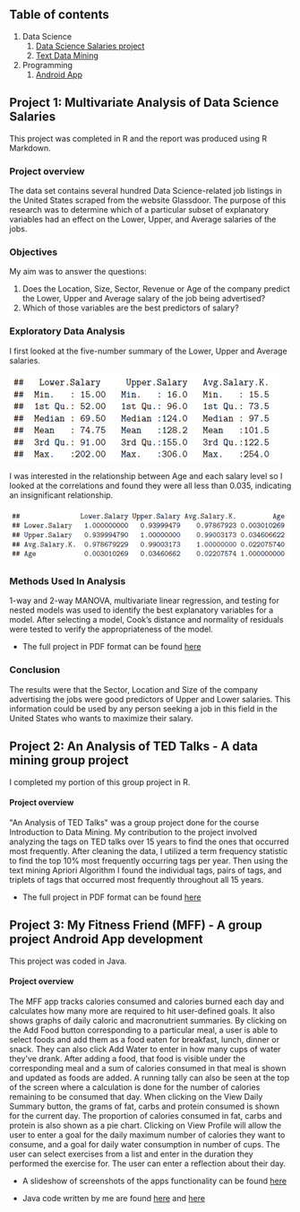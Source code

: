 ## Table of contents
1. Data Science
    1. [Data Science Salaries project](#project1)
    2. [Text Data Mining](#project2)
2. Programming
    1. [Android App](#project3)

## Project 1: Multivariate Analysis of Data Science Salaries <a name="project1"></a>
This project was completed in R and the report was produced using R Markdown.

### Project overview
The data set contains several hundred Data Science-related job listings in the United States scraped from the website Glassdoor. The purpose of this research was to determine which of a particular subset of explanatory variables had an effect on the Lower, Upper, and Average salaries of the jobs.

### Objectives
My aim was to answer the questions: 
1. Does the Location, Size, Sector, Revenue or Age of the company predict the Lower, Upper and Average salary of the job being advertised? 
2. Which of those variables are the best predictors of salary?

### Exploratory Data Analysis
I first looked at the five-number summary of the Lower, Upper and Average salaries.

   ![](/images/five_num_summary.png)
    
I was interested in the relationship between Age and each salary level so I looked at the correlations and found they were all less than 0.035, indicating an insignificant relationship.

   ![](/images/age_corr.png)

### Methods Used In Analysis
1-way and 2-way MANOVA, multivariate linear regression, and testing for nested models was used to identify the best explanatory variables for a model. After selecting a model, Cook’s distance and normality of residuals were tested to verify the appropriateness of the model.

* The full project in PDF format can be found [here](https://drive.google.com/file/d/1MU2WsG_zJHyf-Zyx4M4JnaMYkhg1RaMV/view?usp=sharing)

### Conclusion
The results were that the Sector, Location and Size of the company advertising the jobs were good predictors of Upper and Lower salaries. This information could be used by any person seeking a job in this field in the United States who wants to maximize their salary.


## Project 2: An Analysis of TED Talks - A data mining group project <a name="project2"></a>
I completed my portion of this group project in R.
#### Project overview
"An Analysis of TED Talks" was a group project done for the course Introduction to Data Mining. My contribution to the project involved analyzing the tags on TED talks over 15 years to find the ones that occurred most frequently. After cleaning the data, I utilized a term frequency statistic to find the top 10% most frequently occurring tags per year. Then using the text mining Apriori Algorithm I found the individual tags, pairs of tags, and triplets of tags that occurred most frequently throughout all 15 years.

* The full project in PDF format can be found [here](https://drive.google.com/file/d/1vzVzmsnDbTi1Ui9a2HhYrW5t8w63TjhZ/view?usp=sharing)


## Project 3: My Fitness Friend (MFF) - A group project Android App development <a name="project3"></a>
This project was coded in Java.
#### Project overview
The MFF app tracks calories consumed and calories burned each day and calculates how many more are required to hit user-defined goals. It also shows graphs of daily caloric and macronutrient summaries. By clicking on the Add Food button corresponding to a particular meal, a user is able to select foods and add them as a food eaten for breakfast, lunch, dinner or snack. They can also click Add Water to enter in how many cups of water they've drank. After adding a food, that food is visible under the corresponding meal and a sum of calories consumed in that meal is shown and updated as foods are added. A running tally can also be seen at the top of the screen where a calculation is done for the number of calories remaining to be consumed that day. When clicking on the View Daily Summary button, the grams of fat, carbs and protein consumed is shown for the current day. The proportion of calories consumed in fat, carbs and protein is also shown as a pie chart. Clicking on View Profile will allow the user to enter a goal for the daily maximum number of calories they want to consume, and a goal for daily water consumption in number of cups. The user can select exercises from a list and enter in the duration they performed the exercise for. The user can enter a reflection about their day.

* A slideshow of screenshots of the apps functionality can be found [here](https://drive.google.com/file/d/10ZO2wiVjyrEd_HUGLePHmZGUyqV286nR/view?usp=sharing)

* Java code written by me are found [here](https://github.com/AMUnrau/my-fitness-friend/blob/main/ExerciseItemPageActivity.java) and [here](https://github.com/AMUnrau/my-fitness-friend/blob/main/SearchExerciseActivity.java)
